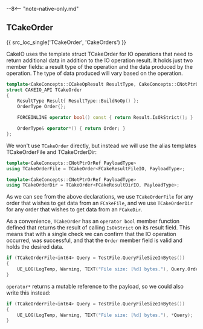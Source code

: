 --8<-- "note-native-only.md"

## TCakeOrder
{{ src_loc_single('TCakeOrder', 'CakeOrders') }}

CakeIO uses the template struct TCakeOrder for IO operations that need to return additional data in addition to the IO operation result. It holds just two member fields: a result type of the operation and the data produced by the operation. The type of data produced will vary based on the operation.

```c++
template<CakeConcepts::CCakeOpResult ResultType, CakeConcepts::CNotPtrOrRef OrderType>
struct CAKEIO_API TCakeOrder
{
	ResultType Result{ ResultType::BuildNoOp() };
	OrderType Order{};

	FORCEINLINE operator bool() const { return Result.IsOkStrict(); }

	OrderType& operator*() { return Order; }
};

```

We won't use `TCakeOrder` directly, but instead we will use the alias templates TCakeOrderFile and TCakeOrderDir:

```c++
template<CakeConcepts::CNotPtrOrRef PayloadType>
using TCakeOrderFile = TCakeOrder<FCakeResultFileIO, PayloadType>;

template<CakeConcepts::CNotPtrOrRef PayloadType>
using TCakeOrderDir = TCakeOrder<FCakeResultDirIO, PayloadType>;
```

As we can see from the above declarations, we use `TCakeOrderFile` for any order that wishes to get data from an `FCakeFile`, and we use `TCakeOrderDir` for any order that wishes to get data from an `FCakeDir`.

As a convenience, `TCakeOrder` has an `operator bool` member function defined that returns the result of calling `IsOkStrict` on its result field. This means that with a single check we can confirm that the IO operation occurred, was successful, and that the `Order` member field is valid and holds the desired data.  

```c++ hl_lines="1"
if (TCakeOrderFile<int64> Query = TestFile.QueryFileSizeInBytes())
{
    UE_LOG(LogTemp, Warning, TEXT("File size: [%d] bytes."), Query.Order);
}
```

`operator*` returns a mutable reference to the payload, so we could also write this instead:

```c++ hl_lines="3"
if (TCakeOrderFile<int64> Query = TestFile.QueryFileSizeInBytes())
{
    UE_LOG(LogTemp, Warning, TEXT("File size: [%d] bytes."), *Query);
}
```